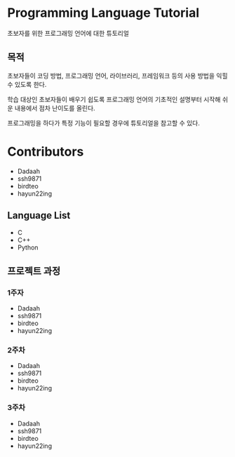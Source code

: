 # Programming Language Tutorial

초보자를 위한 프로그래밍 언어에 대한 튜토리얼

## 목적  

초보자들이 코딩 방법, 프로그래밍 언어, 라이브러리, 프레임워크 등의 사용 방법을 익힐 수 있도록 한다.  

학습 대상인 초보자들이 배우기 쉽도록 프로그래밍 언어의 기초적인 설명부터 시작해 쉬운 내용에서 점차 난이도를 올린다.  

프로그래밍을 하다가 특정 기능이 필요할 경우에 튜토리얼을 참고할 수 있다.

# Contributors
* Dadaah
* ssh9871
* birdteo
* hayun22ing

## Language List

* C
* C++
* Python

## 프로젝트 과정
### 1주자
* Dadaah
* ssh9871
* birdteo
* hayun22ing
  
### 2주차
* Dadaah
* ssh9871
* birdteo
* hayun22ing
  
### 3주차
* Dadaah
* ssh9871
* birdteo
* hayun22ing
